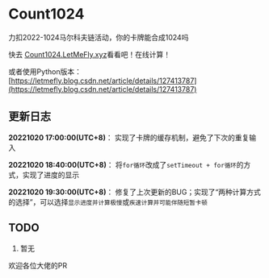 # Count1024

力扣2022-1024马尔科夫链活动，你的卡牌能合成1024吗

快去 [Count1024.LetMeFly.xyz](https://count1024.letmefly.xyz/)看看吧！在线计算！

或者使用Python版本：[https://letmefly.blog.csdn.net/article/details/127413787](https://letmefly.blog.csdn.net/article/details/127413787)


## 更新日志

**20221020 17:00:00(UTC+8)**： 实现了卡牌的缓存机制，避免了下次的重复输入

**20221020 18:40:00(UTC+8)**： 将```for循环```改成了```setTimeout + for循环```的方式，实现了进度的显示

**20221020 19:30:00(UTC+8)**： 修复了上次更新的BUG；实现了“两种计算方式的选择”，可以选择```显示进度并计算极慢```或```疾速计算并可能伴随短暂卡顿```

## TODO

1. 暂无

欢迎各位大佬的PR
